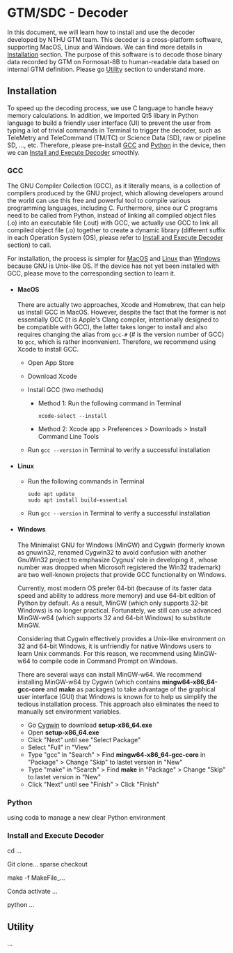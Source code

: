 # GTM/SDC - Decoder
In this document, we will learn how to install and use the decoder developed by NTHU GTM team. This decoder is a cross-platform software, supporting MacOS, Linux and Windows. We can find more details in [Installation](#Installation) section. The purpose of this software is to decode those binary data recorded by GTM on Formosat-8B to human-readable data based on internal GTM definition. Please go [Utility](#Utility) section to understand more.

## Installation

To speed up the decoding process, we use C language to handle heavy memory calculations. In addition, we imported Qt5 libary in Python language to build a friendly user interface (UI) to prevent the user from typing a lot of trivial commands in Terminal to trigger the decoder, such as TeleMetry and TeleCommand (TM/TC) or Science Data (SD), raw or pipeline SD, ..., etc. Therefore, please pre-install [GCC](#GCC) and [Python](#Python) in the device, then we can [Install and Execute Decoder](#Install-and-Execute-Decoder) smoothly.

### GCC

The GNU Compiler Collection (GCC), as it literally means, is a collection of compilers produced by the GNU project, which allowing developers around the world can use this free and powerful tool to compile various programming languages, including C. Furthermore, since our C programs need to be called from Python, instead of linking all compiled object files (.o) into an executable file (.out) with GCC, we actually use GCC to link all compiled object file (.o) together to create a dynamic library (different suffix in each Operation System (OS), please refer to [Install and Execute Decoder](#Install-and-Execute-Decoder) section) to call.

For installation, the process is simpler for <a href="#GCC-MacOS">MacOS</a> and <a href="#GCC-Linux">Linux</a> than <a href="#GCC-Windows">Windows</a> because GNU is Unix-like OS. If the device has not yet been installed with GCC, please move to the corresponding section to learn it.

<a name="GCC-MacOS"></a> 

- #### MacOS

  There are actually two approaches, Xcode and Homebrew, that can help us install GCC in MacOS. However, despite the fact that the former is not essentially GCC (it is Apple's Clang compiler, intentionally designed to be compatible with GCC), the latter takes longer to install and also requires changing the alias from `gcc-#` (# is the version number of GCC) to `gcc`, which is rather inconvenient. Therefore, we recommend using Xcode to install GCC.

  - Open App Store

  - Download Xcode

  - Install GCC (two methods)

    - Method 1: Run the following command in Terminal

      ```
      xcode-select --install
      ```

    - Method 2: Xcode app > Preferences > Downloads > Install Command Line Tools

  - Run `gcc --version` in Terminal to verify a successful installation

<a name="GCC-Linux"></a>

- #### Linux

  - Run the following commands in Terminal

    ```
    sudo apt update
    sudo apt install build-essential
    ```

  - Run `gcc --version` in Terminal to verify a successful installation

<a name="GCC-Windows"></a>

- #### Windows

  The Minimalist GNU for Windows (MinGW) and Cygwin (formerly known as gnuwin32, renamed Cygwin32 to avoid confusion with another GnuWin32 project to emphasize Cygnus' role in developing it , whose number was dropped when Microsoft registered the Win32 trademark) are two well-known projects that provide GCC functionality on Windows.

  Currently, most modern OS prefer 64-bit (because of its faster data speed and ability to address more memory) and use 64-bit edition of Python by default. As a result, MinGW (which only supports 32-bit Windows) is no longer practical. Fortunately, we still can use advanced MinGW-w64 (which supports 32 and 64-bit Windows) to substitute MinGW. 

  Considering that Cygwin effectively provides a Unix-like environment on 32 and 64-bit Windows, it is unfriendly for native Windows users to learn Unix commands. For this reason, we recommend using MinGW-w64 to compile code in Command Prompt on Windows.

  There are several ways can install MinGW-w64. We recommend installing MinGW-w64 by Cygwin (which contains **mingw64-x86_64-gcc-core** and **make** as packages) to take advantage of the graphical user interface (GUI) that Windows is known for to help us simplify the tedious installation process. This approach also eliminates the need to manually set environment variables.

  - Go [Cygwin](https://cygwin.com/install.html) to download **setup-x86_64.exe**
  - Open **setup-x86_64.exe**
  - Click "Next" until see "Select Package"
  - Select "Full" in "View"
  - Type "gcc" in "Search" > Find **mingw64-x86_64-gcc-core** in "Package" > Change "Skip" to lastet version in "New"
  - Type "make" in "Search" > Find **make** in "Package" > Change "Skip" to lastet version in "New"
  - Click "Next" until see "Finish" > Click "Finish"

### Python 

using coda to manage a new clear Python environment

### Install and Execute Decoder

cd ...

Git clone... sparse checkout

make -f MakeFile_...

Conda activate ...

python ...

## Utility

...
